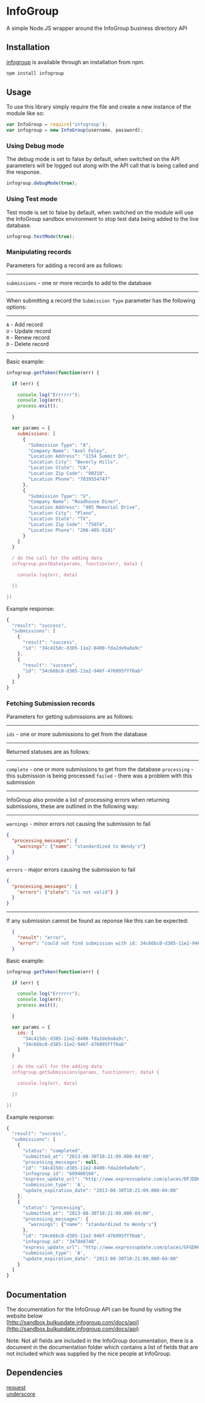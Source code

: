 InfoGroup
=========

A simple Node.JS wrapper around the InfoGroup business directory API

## Installation

[infogroup](https://npmjs.org/package/infogroup) is available through an installation from npm.

```javascript
npm install infogroup
```

## Usage

To use this library simply require the file and create a new instance of the module like so:

```javascript
var InfoGroup = require('infogroup');
var infogroup = new InfoGroup(username, password);
```

### Using Debug mode

The debug mode is set to false by default, when switched on the API parameters will be logged out along with the API call that is being called and the response.

```javascript
infogroup.debugMode(true);
```

### Using Test mode

Test mode is set to false by default, when switched on the module will use the InfoGroup sandbox environment to stop test data being added to the live database.

```javascript
infogroup.testMode(true);
```

### Manipulating records

Parameters for adding a record are as follows:

---

  `submissions` - one or more records to add to the database

---

When submitting a record the `Submission Type` parameter has the following options:

---

`A` - Add record  
  `U` - Update record  
  `R` - Renew record  
  `D` - Delete record

---

Basic example:

```javascript
infogroup.getToken(function(err) {

  if (err) {

    console.log("Errrrrr");
    console.log(err);
    process.exit();

  }

  var params = {
    submissions: [
      {
        "Submission Type": "A",
        "Company Name": "Axel Foley",
        "Location Address": "1154 Summit Dr",
        "Location City": "Beverly Hills",
        "Location State": "CA",
        "Location Zip Code": "90210",
        "Location Phone": "7039554747"
      },
      {
        "Submission Type": "U",
        "Company Name": "Roadhouse Diner",
        "Location Address": "405 Memorial Drive",
        "Location City": "Plano",
        "Location State": "TX",
        "Location Zip Code": "75074",
        "Location Phone": "206-405-9181"
      }
    ]
  }

  / do the call for the adding data
  infogroup.postData(params, function(err, data) {

    console.log(err, data)

  })

})
```

Example response:
```javascript
{
  "result": "success",
  "submissions": [
    {
      "result": "success",
      "id": "34c415dc-d385-11e2-8400-fda2de9a8a9c"
    },
    {
      "result": "success",
      "id": "34c66bc0-d385-11e2-946f-476095fff0ab"
    }
  ]
}
```

### Fetching Submission records

Parameters for getting submissions are as follows:

---

  `ids` - one or more submissions to get from the database

---

Returned statuses are as follows:

---

  `complete` - one or more submissions to get from the database
  `processing` - this submission is being processed
  `failed` - there was a problem with this submission

---

InfoGroup also provide a list of processing errors when returning submissions, these are outlined in the following way:

---

  `warnings` - minor errors not causing the submission to fail
  
  ```json
  {
    "processing_messages": {
      "warnings": {"name": "standardized to Wendy's"}
    }
  }
  ```

  `errors` - major errors causing the submission to fail

  ```json
  {
    "processing_messages": {
      "errors": {"state": "is not valid"] }
    }
  }
  ```

---

If any submission cannot be found as reponse like this can be expected:

```json
  {
    "result": "error",
    "error": "could not find submission with id: 34c66bc0-d385-11e2-946f-476095fff0ab"
  }
```

Basic example:

```javascript
infogroup.getToken(function(err) {

  if (err) {

    console.log("Errrrrr");
    console.log(err);
    process.exit();

  }

  var params = {
    ids: [
      "34c415dc-d385-11e2-8400-fda2de9a8a9c",
      "34c66bc0-d385-11e2-946f-476095fff0ab"
    ]
  }

  / do the call for the adding data
  infogroup.getSubmissions(params, function(err, data) {

    console.log(err, data)

  })

})
```

Example response:
```javascript
{
  "result": "success",
  "submissions": [
    {
      "status": "completed",
      "submitted_at": "2013-08-30T10:21:09.000-04:00",
      "processing_messages": null,
      "id": "34c415dc-d385-11e2-8400-fda2de9a8a9c",
      "infogroup_id": "689400166",
      "express_update_url": "http://www.expressupdate.com/places/DFJDDKD",
      "submission_type": 'A',
      "update_expiration_date": "2013-08-30T10:21:09.000-04:00"
    },
    {
      "status": "processing",
      "submitted_at": "2013-08-30T10:21:09.000-04:00",
      "processing_messages": {
        "warnings": {"name": "standardized to Wendy's"}
      },
      "id": "34c66bc0-d385-11e2-946f-476095fff0ab",
      "infogroup_id": "347848748",
      "express_update_url": "http://www.expressupdate.com/places/GFGDHGJ",
      "submission_type": 'A',
      "update_expiration_date": "2013-08-30T10:21:09.000-04:00"
    }
  ]
}
```

## Documentation

The documentation for the InfoGroup API can be found by visiting the website below  
  [http://sandbox.bulkupdate.infogroup.com/docs/api](http://sandbox.bulkupdate.infogroup.com/docs/api)

Note: Not all fields are included in the InfoGroup documentation, there is a document in the documentation folder which contains a list of fields that are not included which was supplied by the nice people at InfoGroup.

## Dependencies

[request](http://github.com/mikeal/request.git)  
  [underscore](http://underscorejs.org)
